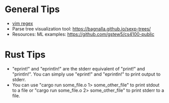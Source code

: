 # General Tips

* [vim regex](http://www.vimregex.com/)
* Parse tree visualization tool: https://bagnalla.github.io/sexp-trees/
* Resources: ML examples: https://github.com/gstew5/cs4100-public

# Rust Tips

* "eprint!" and "eprintln!" are the stderr equivalent of "print!" and "println!". You can simply use "eprint!" and "eprintln!" to print output to stderr.
* You can use "cargo run some_file.o 1> some_other_file" to print stdout to a file or "cargo run some_file.o 2> some_other_file" to print stderr to a file.
